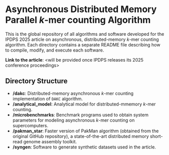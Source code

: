 # Asynchronous Distributed Memory Parallel $k$-mer counting Algorithm

This is the global repository of all algorithms and software developed for the IPDPS 2025 article on asynchronous, distributed-memory $k$-mer counting algorithm. 
Each directory contains a separate README file describing how to compile, modify, and execute each software. 

**Link to the article**: <will be provided once IPDPS releases its 2025 conference proceedings> 

## Directory Structure

- **/dakc**: Distributed-memory asynchronous $k$-mer counting implementation of `DAKC` algorithm.
- **/analytical_model**: Analytical model for distributed-mmemory $k$-mer counting. 
- **/microbenchmarks**: Benchmark programs used to obtain system parameters for modeling asynchronous $k$-mer counting on supercomputers.
- **/pakman_star**: Faster version of PakMan algorithm (obtained from the original GitHub repository), a state-of-the-art distributed memory short-read genome assembly toolkit.
- **/syngen**: Software to generate synthetic datasets used in the article. 
